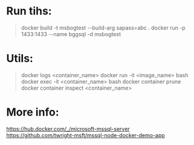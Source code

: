 # Run tihs:
>docker build -t msbogtest --build-arg sapass=abc .
>docker run -p 1433:1433 --name bggsql -d msbogtest

# Utils:
>docker logs <container_name>
>docker run -it <image_name> bash
>docker exec -it <container_name> bash
>docker container prune
>docker container inspect <container_name>


# More info: 
https://hub.docker.com/_/microsoft-mssql-server
https://github.com/twright-msft/mssql-node-docker-demo-app